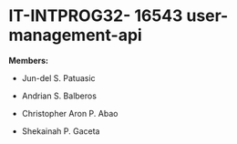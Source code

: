 # IT-INTPROG32- 16543 user-management-api
**Members:** 
- Jun-del S. Patuasic
* Andrian S. Balberos
+ Christopher Aron P. Abao
- Shekainah P. Gaceta
